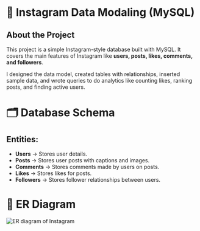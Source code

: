 # 📸 Instagram Data Modaling (MySQL)
## About the Project
This project is a simple Instagram-style database built with MySQL.
It covers the main features of Instagram like **users, posts, likes, comments, and followers**.

I designed the data model, created tables with relationships, inserted sample data, and wrote queries to do analytics like counting likes, ranking posts, and finding active users.
# 🗂 Database Schema
## Entities:
- **Users** → Stores user details.
- **Posts** → Stores user posts with captions and images.
- **Comments** → Stores comments made by users on posts.
- **Likes** → Stores likes for posts.
- **Followers** → Stores follower relationships between users.
# 📌 ER Diagram
![ER diagram of Instagram]() 
